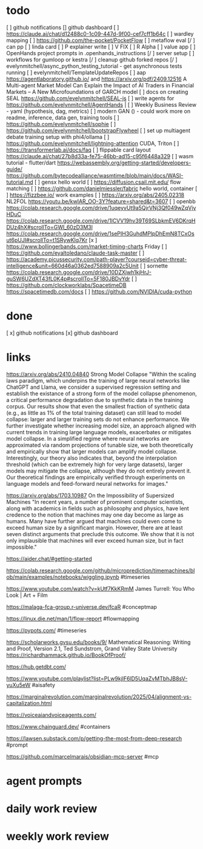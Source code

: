 
# todo


[ ] github notifications
[]   github dashboard
[ ] https://claude.ai/chat/d12488c0-1c09-447d-9f00-cef7cff1b64c
[ ] wardley mapping
[ ] https://github.com/the-pocket/PocketFlow
[ ] metaflow eval
[/ ] can pp
[ ] linda card
[ ] P explainer write
[ ] V FIX
[ ] R Alpha
[ ] value app
[ ] OpenHands project prompts in .openhands_instructions
[/ ] server setup
[ ] workflows for gumloop or kestra
[/ ] cleanup github forked repos
[/ ] evelynmitchell/async_python_testing_tutorial - get asynchronous tests running
[ ] evelynmitchell/TemplateUpdateRepos
[ ] aap https://agentlaboratory.github.io/ and https://arxiv.org/pdf/2409.12516 A Multi-agent Market Model Can Explain the Impact of AI Traders in Financial Markets – A New Microfoundations of GARCH model
[ ] docs on creating SEAL https://github.com/evelynmitchell/SEAL-js
[ ] write agents for https://github.com/evelynmitchell/AgentHands |
[ ] Weekly Business Review - yaml (hypothesis, dag, metrics)
[ ] modern GAN () - could work more on readme, inference, data gen, training tools
[ ] https://github.com/evelynmitchell/sophie
[ ] https://github.com/evelynmitchell/bootstrapFlywheel
[ ] set up multiagent debate training setup with phi4/ollama
[ ] https://github.com/evelynmitchell/lightning-attention CUDA, Triton
[ ] https://transformerlab.ai/docs/faq
[ ] flippable card layout https://claude.ai/chat/27b8d33a-fe75-46bb-ad15-c95f6448a329
[ ] wasm tutorial - flutter/dart https://webassembly.org/getting-started/developers-guide/ https://github.com/bytecodealliance/wasmtime/blob/main/docs/WASI-tutorial.md
[ ] gensx hello world
[ ] https://diffusion.csail.mit.edu/ flow matching 
[ ] https://github.com/danielmiessler/fabric hello world, container
[ ] https://fizzbee.io/ work examples
[ ] https://arxiv.org/abs/2405.02318 NL2FOL
https://youtu.be/kwIAR_OO-3Y?feature=shared&t=3607
[ ] openbb https://colab.research.google.com/drive/1uqeyvUt9a5QjrVNj3Qf049wZqVjyHDuC https://colab.research.google.com/drive/1lCVV19hv39T69SLbkmEV6DKrqHDUz4hX#scrollTo=GWI_60zD3M3l https://colab.research.google.com/drive/1sePIH3GuhdMPlpDhEmN8TCxOsut6pUJI#scrollTo=t1SRywKlq7Kr
[x ]  https://www.bollingerbands.com/market-timing-charts Friday
[ ] https://github.com/eyaltoledano/claude-task-master
[ ] https://academy.picussecurity.com/path-player?courseid=cyber-threat-intelligence&unit=660d46a0362ed7588909a2c5Unit
[ ] sornette https://colab.research.google.com/drive/10DZXjwh1kjHrJ-guSW6UZdXT43fL0K4p#scrollTo=5F180JBDvYdr
[ ] https://github.com/clockworklabs/SpacetimeDB https://spacetimedb.com/docs 
[ ] https://github.com/NVIDIA/cuda-python
# done

[ x] github notifications
[x]   github dashboard
# links

https://arxiv.org/abs/2410.04840 Strong Model Collapse "Within the scaling laws paradigm, which underpins the training of large neural networks like ChatGPT and Llama, we consider a supervised regression setting and establish the existance of a strong form of the model collapse phenomenon, a critical performance degradation due to synthetic data in the training corpus. Our results show that even the smallest fraction of synthetic data (e.g., as little as 1\% of the total training dataset) can still lead to model collapse: larger and larger training sets do not enhance performance. We further investigate whether increasing model size, an approach aligned with current trends in training large language models, exacerbates or mitigates model collapse. In a simplified regime where neural networks are approximated via random projections of tunable size, we both theoretically and empirically show that larger models can amplify model collapse. Interestingly, our theory also indicates that, beyond the interpolation threshold (which can be extremely high for very large datasets), larger models may mitigate the collapse, although they do not entirely prevent it. Our theoretical findings are empirically verified through experiments on language models and feed-forward neural networks for images."

https://arxiv.org/abs/1703.10987 On the Impossibility of Supersized Machines "In recent years, a number of prominent computer scientists, along with academics in fields such as philosophy and physics, have lent credence to the notion that machines may one day become as large as humans. Many have further argued that machines could even come to exceed human size by a significant margin. However, there are at least seven distinct arguments that preclude this outcome. We show that it is not only implausible that machines will ever exceed human size, but in fact impossible."

https://aider.chat/#getting-started

https://colab.research.google.com/github/microprediction/timemachines/blob/main/examples/notebooks/wiggling.ipynb #timeseries 

https://www.youtube.com/watch?v=kUtf7KkKRmM James Turrell: You Who Look | Art + Film

https://malaga-fca-group.r-universe.dev/fcaR #conceptmap 

https://linux.die.net/man/1/flow-report #flowmapping

https://pypots.com/ #timeseries 

https://scholarworks.gvsu.edu/books/9/  Mathematical Reasoning: Writing and Proof, Version 2.1, Ted Sundstrom, Grand Valley State University
https://richardhammack.github.io/BookOfProof/

https://hub.getdbt.com/

https://www.youtube.com/playlist?list=PLw9kjlF6lD5UqaZvMTbhJB8sV-yuXu5eW #aisafety

https://marginalrevolution.com/marginalrevolution/2025/04/alignment-vs-capitalization.html

https://voiceaiandvoiceagents.com/

https://www.chainguard.dev/ #containers 

https://lawsen.substack.com/p/getting-the-most-from-deep-research #prompt 

https://github.com/marcelmarais/obsidian-mcp-server #mcp
# agent prompts

# daily work review

# weekly work review